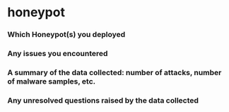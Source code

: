 # honeypot

### Which Honeypot(s) you deployed

### Any issues you encountered

### A summary of the data collected: number of attacks, number of malware samples, etc.

### Any unresolved questions raised by the data collected
